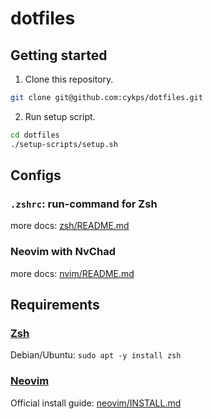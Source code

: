 # dotfiles

## Getting started

1. Clone this repository.

```bash
git clone git@github.com:cykps/dotfiles.git
```

2. Run setup script.

```bash
cd dotfiles
./setup-scripts/setup.sh
```


## Configs

### `.zshrc`: run-command for Zsh

more docs: [zsh/README.md](./zsh/README.md)


### Neovim with NvChad

more docs: [nvim/README.md](./nvim/README.md)


## Requirements

### [Zsh](https://www.zsh.org/)

Debian/Ubuntu: `sudo apt -y install zsh`


### [Neovim](https://neovim.io/)

Official install guide: [neovim/INSTALL.md](https://github.com/neovim/neovim/blob/master/INSTALL.md)
